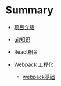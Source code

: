 # Summary

* [项目介绍](README.md)

* [git知识](git/basic.md)
* React相关
* Webpack 工程化
	* [webpack基础](webpack/basic.md)     
   